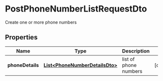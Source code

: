 

# PostPhoneNumberListRequestDto

Create one or more phone numbers
## Properties

Name | Type | Description | Notes
------------ | ------------- | ------------- | -------------
**phoneDetails** | [**List&lt;PhoneNumberDetailsDto&gt;**](PhoneNumberDetailsDto.md) | list of phone numbers |  [optional]



